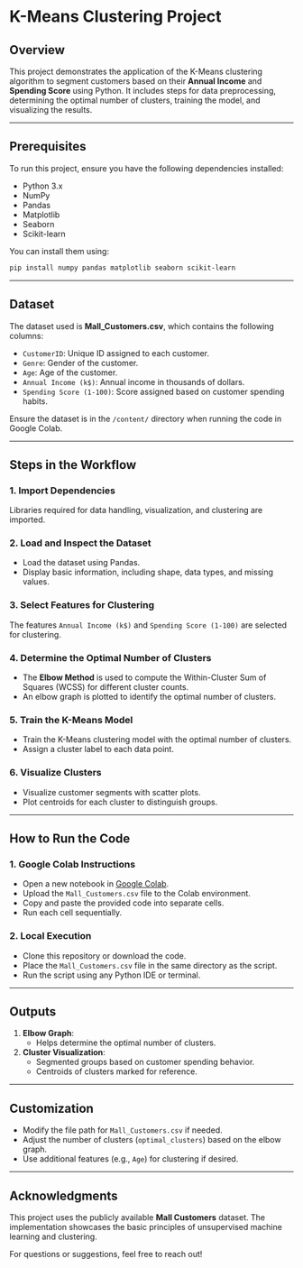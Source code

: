 # K-Means Clustering Project

## Overview
This project demonstrates the application of the K-Means clustering algorithm to segment customers based on their **Annual Income** and **Spending Score** using Python. It includes steps for data preprocessing, determining the optimal number of clusters, training the model, and visualizing the results.

---

## Prerequisites
To run this project, ensure you have the following dependencies installed:

- Python 3.x
- NumPy
- Pandas
- Matplotlib
- Seaborn
- Scikit-learn

You can install them using:
```bash
pip install numpy pandas matplotlib seaborn scikit-learn
```

---

## Dataset
The dataset used is **Mall_Customers.csv**, which contains the following columns:
- `CustomerID`: Unique ID assigned to each customer.
- `Genre`: Gender of the customer.
- `Age`: Age of the customer.
- `Annual Income (k$)`: Annual income in thousands of dollars.
- `Spending Score (1-100)`: Score assigned based on customer spending habits.

Ensure the dataset is in the `/content/` directory when running the code in Google Colab.

---

## Steps in the Workflow

### 1. Import Dependencies
Libraries required for data handling, visualization, and clustering are imported.

### 2. Load and Inspect the Dataset
- Load the dataset using Pandas.
- Display basic information, including shape, data types, and missing values.

### 3. Select Features for Clustering
The features `Annual Income (k$)` and `Spending Score (1-100)` are selected for clustering.

### 4. Determine the Optimal Number of Clusters
- The **Elbow Method** is used to compute the Within-Cluster Sum of Squares (WCSS) for different cluster counts.
- An elbow graph is plotted to identify the optimal number of clusters.

### 5. Train the K-Means Model
- Train the K-Means clustering model with the optimal number of clusters.
- Assign a cluster label to each data point.

### 6. Visualize Clusters
- Visualize customer segments with scatter plots.
- Plot centroids for each cluster to distinguish groups.

---

## How to Run the Code

### 1. Google Colab Instructions
- Open a new notebook in [Google Colab](https://colab.research.google.com/).
- Upload the `Mall_Customers.csv` file to the Colab environment.
- Copy and paste the provided code into separate cells.
- Run each cell sequentially.

### 2. Local Execution
- Clone this repository or download the code.
- Place the `Mall_Customers.csv` file in the same directory as the script.
- Run the script using any Python IDE or terminal.

---

## Outputs
1. **Elbow Graph**:
   - Helps determine the optimal number of clusters.
2. **Cluster Visualization**:
   - Segmented groups based on customer spending behavior.
   - Centroids of clusters marked for reference.

---

## Customization
- Modify the file path for `Mall_Customers.csv` if needed.
- Adjust the number of clusters (`optimal_clusters`) based on the elbow graph.
- Use additional features (e.g., `Age`) for clustering if desired.

---

## Acknowledgments
This project uses the publicly available **Mall Customers** dataset. The implementation showcases the basic principles of unsupervised machine learning and clustering.

For questions or suggestions, feel free to reach out!

